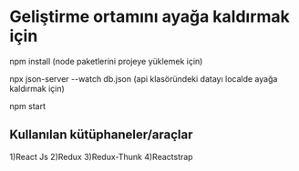 # Geliştirme ortamını ayağa kaldırmak için

npm install (node paketlerini projeye yüklemek için)

npx json-server --watch db.json (api klasöründeki datayı localde ayağa kaldırmak için)

npm start

## Kullanılan kütüphaneler/araçlar

1)React Js
2)Redux
3)Redux-Thunk
4)Reactstrap



